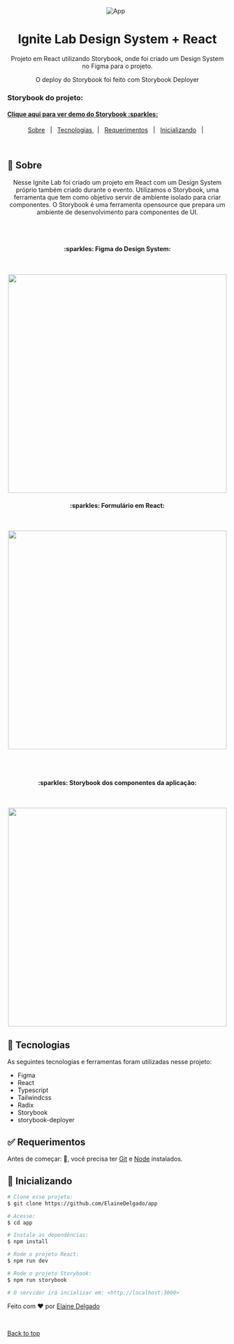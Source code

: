 <div align="center" id="top"> 
  <img src="./.github/app.gif" alt="App" />
  &#xa0;  
</div>

<h1 align="center">Ignite Lab Design System  + React</h1>

<p align="center">
Projeto em React utilizando Storybook, onde foi criado um Design System no Figma para o projeto.
</p>

<p align="center">
  O deploy do Storybook foi feito com Storybook Deployer
</p>
<h3>Storybook do projeto: </h3>
<h4> <a href="https://app.netlify.app">Clique aqui para ver demo do Storybook  :sparkles: </a></h4>


<p align="center">
  <a href="#dart-about">Sobre</a> &#xa0; | &#xa0; 
  <a href="#rocket-technologies">Tecnologias </a> &#xa0; | &#xa0;
  <a href="#white_check_mark-requirements">Requerimentos</a> &#xa0; | &#xa0;
  <a href="#checkered_flag-starting">Inicializando</a> &#xa0; | &#xa0;
</p>

<br>

## :dart: Sobre ##
<p align="center">
  Nesse Ignite Lab foi criado um projeto em React com um Design System próprio também criado durante o evento. 
  Utilizamos o Storybook, uma ferramenta que tem como objetivo servir de ambiente isolado para criar componentes. O Storybook é uma ferramenta opensource que prepara     um ambiente de desenvolvimento para componentes de UI.
</p>

<br>
<br>
<h4 align="center">
 :sparkles:  Figma do Design System: 
</h4>
<br>

<p align="center">
  <img src="https://i.imgur.com/4MZWlUm.png" width="500" />
</p>

<h4 align="center">
 :sparkles:  Formulário em React: 
</h4>

<br>

<p align="center">
  <img src="https://i.imgur.com/f0JBHck.png" width="500" />
</p>

<br>
<br>

<h4 align="center">
 :sparkles:  Storybook dos componentes da aplicação: 
</h4>
<br>

<p align="center">
  <img src="https://i.imgur.com/ZqpFr5v.png" width="500" />
</p>
  
## :rocket: Tecnologias ##

As seguintes tecnologias e ferramentas foram utilizadas nesse projeto:

- Figma
- React
- Typescript
- Tailwindcss
- Radix
- Storybook
- storybook-deployer


## :white_check_mark: Requerimentos ##

Antes de começar: :checkered_flag:, você precisa ter [Git](https://git-scm.com) e [Node](https://nodejs.org/en/) instalados.

## :checkered_flag: Inicializando ##

```bash
# Clone esse projeto:
$ git clone https://github.com/ElaineDelgado/app

# Acesse:
$ cd app

# Instale as dependências: 
$ npm install

# Rode o projeto React:
$ npm run dev

# Rode o projeto Storybook:
$ npm run storybook

# O servidor irá incializar em: <http://localhost:3000>
```



Feito com :heart: por <a href="https://github.com/ElaineDelgado" target="_blank">Elaine Delgado</a>

&#xa0;

<a href="#top">Back to top</a>
